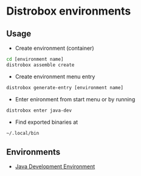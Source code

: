 # Distrobox  environments

## Usage
- Create environment (container)
```bash
cd [environment name]
distrobox assemble create
```

- Create environment menu entry
```bash
distrobox generate-entry [environment name]
```

- Enter enironment from start menu or by running
```bash
distrobox enter java-dev
```

- Find exported binaries at
```bash
~/.local/bin
```

## Environments
- [Java Development Environment](./java-dev)

